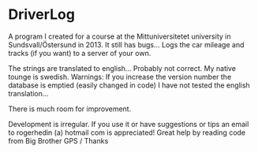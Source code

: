 # DriverLog
A program I created for a course at the Mittuniversitetet university in Sundsvall/Östersund in 2013.
It still has bugs...
Logs the car mileage and tracks (if you want) to a server of your own.

The strings are translated to english... Probably not correct. My native tounge is swedish.
Warnings:
If you increase the version number the database is emptied (easily changed in code)
I have not tested the english translation...

There is much room for improvement.

Development is irregular. 
If you use it or have suggestions or tips an email to rogerhedin (a) hotmail com is appreciated!
Great help by reading code from Big Brother GPS / Thanks

